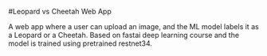 #Leopard vs Cheetah Web App

A web app where a user can upload an image, and the ML model labels it as a Leopard or a Cheetah.
Based on fastai deep learning course and the model is trained using pretrained restnet34.
